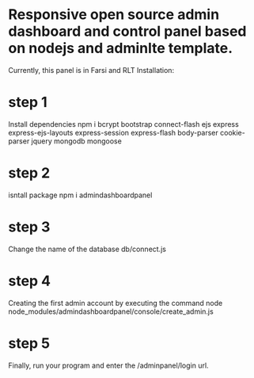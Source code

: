 # Responsive open source admin dashboard and control panel based on nodejs and adminlte template.
Currently, this panel is in Farsi and RLT
Installation:
# step 1
Install dependencies
npm i bcrypt bootstrap connect-flash ejs express express-ejs-layouts express-session express-flash body-parser cookie-parser jquery mongodb mongoose
# step 2
isntall package
npm i admindashboardpanel
# step 3
Change the name of the database
db/connect.js
# step 4
Creating the first admin account by executing the command node node_modules/admindashboardpanel/console/create_admin.js
# step 5
Finally, run your program and enter the /adminpanel/login url.
